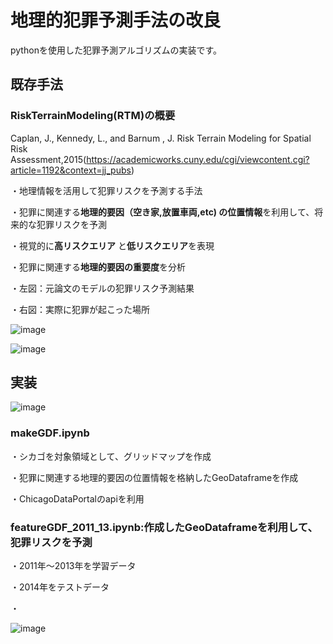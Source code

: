 # 地理的犯罪予測手法の改良
pythonを使用した犯罪予測アルゴリズムの実装です。  




## 既存手法
### RiskTerrainModeling(RTM)の概要
Caplan, J., Kennedy, L., and Barnum , J.  Risk Terrain Modeling for Spatial Risk Assessment,2015(https://academicworks.cuny.edu/cgi/viewcontent.cgi?article=1192&context=jj_pubs)

・地理情報を活用して犯罪リスクを予測する手法

・犯罪に関連する**地理的要因（空き家,放置車両,etc) の位置情報**を利用して、将来的な犯罪リスクを予測

・視覚的に**高リスクエリア** と**低リスクエリア**を表現

・犯罪に関連する**地理的要因の重要度**を分析

・左図：元論文のモデルの犯罪リスク予測結果

・右図：実際に犯罪が起こった場所


![image](https://github.com/user-attachments/assets/7832af67-ed6b-4c4c-8559-56ff89e68947)

![image](https://github.com/user-attachments/assets/7d87769f-7762-4326-a23a-bcd1e37cb728)

## 実装

![image](https://github.com/user-attachments/assets/18e63130-2587-4199-9552-22aef4e58a4d)




### makeGDF.ipynb
・シカゴを対象領域として、グリッドマップを作成

・犯罪に関連する地理的要因の位置情報を格納したGeoDataframeを作成

・ChicagoDataPortalのapiを利用

### featureGDF_2011_13.ipynb:作成したGeoDataframeを利用して、犯罪リスクを予測

・2011年～2013年を学習データ

・2014年をテストデータ

・

![image](https://github.com/user-attachments/assets/c52a46a5-e55e-462f-9f6b-8b37da56a861)
